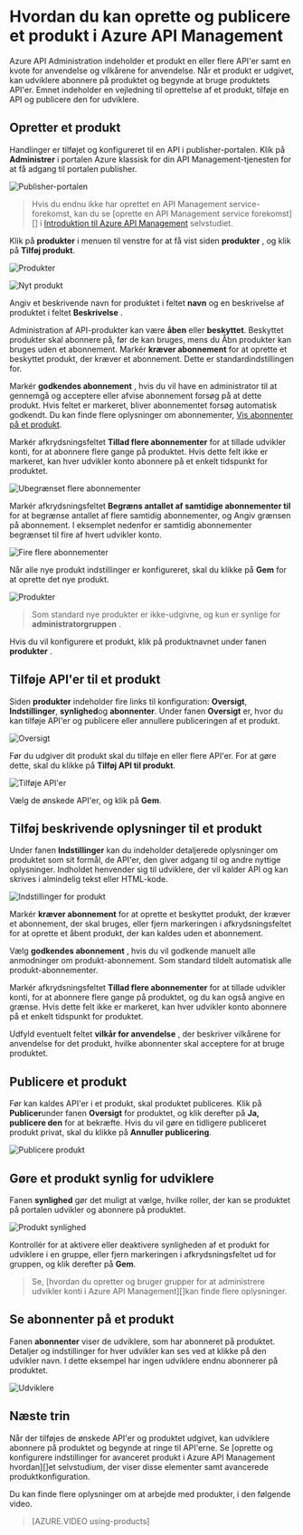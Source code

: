 <properties 
    pageTitle="Hvordan du kan oprette og publicere et produkt i Azure API Management" 
    description="Lær at oprette og publicere produkter i Azure API Management." 
    services="api-management" 
    documentationCenter="" 
    authors="steved0x" 
    manager="erikre" 
    editor=""/>

<tags 
    ms.service="api-management" 
    ms.workload="mobile" 
    ms.tgt_pltfrm="na" 
    ms.devlang="na" 
    ms.topic="article" 
    ms.date="10/25/2016" 
    ms.author="sdanie"/>

# <a name="how-to-create-and-publish-a-product-in-azure-api-management"></a>Hvordan du kan oprette og publicere et produkt i Azure API Management

Azure API Administration indeholder et produkt en eller flere API'er samt en kvote for anvendelse og vilkårene for anvendelse. Når et produkt er udgivet, kan udviklere abonnere på produktet og begynde at bruge produktets API'er. Emnet indeholder en vejledning til oprettelse af et produkt, tilføje en API og publicere den for udviklere.

## <a name="create-product"> </a>Opretter et produkt

Handlinger er tilføjet og konfigureret til en API i publisher-portalen. Klik på **Administrer** i portalen Azure klassisk for din API Management-tjenesten for at få adgang til portalen publisher.

![Publisher-portalen][api-management-management-console]

>Hvis du endnu ikke har oprettet en API Management service-forekomst, kan du se [oprette en API Management service forekomst][] i [Introduktion til Azure API Management][] selvstudiet.

Klik på **produkter** i menuen til venstre for at få vist siden **produkter** , og klik på **Tilføj produkt**.

![Produkter][api-management-products]

![Nyt produkt][api-management-add-new-product]

Angiv et beskrivende navn for produktet i feltet **navn** og en beskrivelse af produktet i feltet **Beskrivelse** .

Administration af API-produkter kan være **åben** eller **beskyttet**. Beskyttet produkter skal abonnere på, før de kan bruges, mens du Åbn produkter kan bruges uden et abonnement. Markér **kræver abonnement** for at oprette et beskyttet produkt, der kræver et abonnement. Dette er standardindstillingen for.

Markér **godkendes abonnement** , hvis du vil have en administrator til at gennemgå og acceptere eller afvise abonnement forsøg på at dette produkt. Hvis feltet er markeret, bliver abonnementet forsøg automatisk godkendt. Du kan finde flere oplysninger om abonnementer, [Vis abonnenter på et produkt][].

Markér afkrydsningsfeltet **Tillad flere abonnementer** for at tillade udvikler konti, for at abonnere flere gange på produktet. Hvis dette felt ikke er markeret, kan hver udvikler konto abonnere på et enkelt tidspunkt for produktet.

![Ubegrænset flere abonnementer][api-management-unlimited-multiple-subscriptions]

Markér afkrydsningsfeltet **Begræns antallet af samtidige abonnementer til** for at begrænse antallet af flere samtidig abonnementer, og Angiv grænsen på abonnement. I eksemplet nedenfor er samtidig abonnementer begrænset til fire af hvert udvikler konto.

![Fire flere abonnementer][api-management-four-multiple-subscriptions]

Når alle nye produkt indstillinger er konfigureret, skal du klikke på **Gem** for at oprette det nye produkt.

![Produkter][api-management-products-page]

>Som standard nye produkter er ikke-udgivne, og kun er synlige for **administratorgruppen** .

Hvis du vil konfigurere et produkt, klik på produktnavnet under fanen **produkter** .

## <a name="add-apis"> </a>Tilføje API'er til et produkt

Siden **produkter** indeholder fire links til konfiguration: **Oversigt**, **Indstillinger**, **synlighed**og **abonnenter**. Under fanen **Oversigt** er, hvor du kan tilføje API'er og publicere eller annullere publiceringen af et produkt.

![Oversigt][api-management-new-product-summary]

Før du udgiver dit produkt skal du tilføje en eller flere API'er. For at gøre dette, skal du klikke på **Tilføj API til produkt**.

![Tilføje API'er][api-management-add-apis-to-product]

Vælg de ønskede API'er, og klik på **Gem**.

## <a name="add-description"> </a>Tilføj beskrivende oplysninger til et produkt

Under fanen **Indstillinger** kan du indeholder detaljerede oplysninger om produktet som sit formål, de API'er, den giver adgang til og andre nyttige oplysninger. Indholdet henvender sig til udviklere, der vil kalder API og kan skrives i almindelig tekst eller HTML-kode.

![Indstillinger for produkt][api-management-product-settings]

Markér **kræver abonnement** for at oprette et beskyttet produkt, der kræver et abonnement, der skal bruges, eller fjern markeringen i afkrydsningsfeltet for at oprette et åbent produkt, der kan kaldes uden et abonnement.

Vælg **godkendes abonnement** , hvis du vil godkende manuelt alle anmodninger om produkt-abonnement. Som standard tildelt automatisk alle produkt-abonnementer.

Markér afkrydsningsfeltet **Tillad flere abonnementer** for at tillade udvikler konti, for at abonnere flere gange på produktet, og du kan også angive en grænse. Hvis dette felt ikke er markeret, kan hver udvikler konto abonnere på et enkelt tidspunkt for produktet.

Udfyld eventuelt feltet **vilkår for anvendelse** , der beskriver vilkårene for anvendelse for det produkt, hvilke abonnenter skal acceptere for at bruge produktet.

## <a name="publish-product"> </a>Publicere et produkt

Før kan kaldes API'er i et produkt, skal produktet publiceres. Klik på **Publicer**under fanen **Oversigt** for produktet, og klik derefter på **Ja, publicere den** for at bekræfte. Hvis du vil gøre en tidligere publiceret produkt privat, skal du klikke på **Annuller publicering**.

![Publicere produkt][api-management-publish-product]

## <a name="make-visible"> </a>Gøre et produkt synlig for udviklere

Fanen **synlighed** gør det muligt at vælge, hvilke roller, der kan se produktet på portalen udvikler og abonnere på produktet.

![Produkt synlighed][api-management-product-visiblity]

Kontrollér for at aktivere eller deaktivere synligheden af et produkt for udviklere i en gruppe, eller fjern markeringen i afkrydsningsfeltet ud for gruppen, og klik derefter på **Gem**.

>Se, [hvordan du opretter og bruger grupper for at administrere udvikler konti i Azure API Management][]kan finde flere oplysninger.

## <a name="view-subscribers"> </a>Se abonnenter på et produkt

Fanen **abonnenter** viser de udviklere, som har abonneret på produktet. Detaljer og indstillinger for hver udvikler kan ses ved at klikke på den udvikler navn. I dette eksempel har ingen udviklere endnu abonnerer på produktet.

![Udviklere][api-management-developer-list]

## <a name="next-steps"> </a>Næste trin

Når der tilføjes de ønskede API'er og produktet udgivet, kan udviklere abonnere på produktet og begynde at ringe til API'erne. Se [oprette og konfigurere indstillinger for avanceret produkt i Azure API Management hvordan][]et selvstudium, der viser disse elementer samt avancerede produktkonfiguration.

Du kan finde flere oplysninger om at arbejde med produkter, i den følgende video.

> [AZURE.VIDEO using-products]

[Create a product]: #create-product
[Add APIs to a product]: #add-apis
[Add descriptive information to a product]: #add-description
[Publish a product]: #publish-product
[Make a product visible to developers]: #make-visible
[Vis abonnenter på et produkt]: #view-subscribers
[Next steps]: #next-steps

[api-management-management-console]: ./media/api-management-howto-add-products/api-management-management-console.png
[api-management-add-product]: ./media/api-management-howto-add-products/api-management-add-product.png
[api-management-add-new-product]: ./media/api-management-howto-add-products/api-management-add-new-product.png
[api-management-unlimited-multiple-subscriptions]: ./media/api-management-howto-add-products/api-management-unlimited-multiple-subscriptions.png
[api-management-four-multiple-subscriptions]: ./media/api-management-howto-add-products/api-management-four-multiple-subscriptions.png
[api-management-products-page]: ./media/api-management-howto-add-products/api-management-products-page.png
[api-management-new-product-summary]: ./media/api-management-howto-add-products/api-management-new-product-summary.png
[api-management-add-apis-to-product]: ./media/api-management-howto-add-products/api-management-add-apis-to-product.png
[api-management-product-settings]: ./media/api-management-howto-add-products/api-management-product-settings.png
[api-management-publish-product]: ./media/api-management-howto-add-products/api-management-publish-product.png
[api-management-product-visiblity]: ./media/api-management-howto-add-products/api-management-product-visibility.png
[api-management-developer-list]: ./media/api-management-howto-add-products/api-management-developer-list.png



[api-management-products]: ./media/api-management-howto-add-products/api-management-products.png
[api-management-]: ./media/api-management-howto-add-products/
[api-management-]: ./media/api-management-howto-add-products/


[How to add operations to an API]: api-management-howto-add-operations.md
[How to create and publish a product]: api-management-howto-add-products.md
[Introduktion til Azure API Management]: api-management-get-started.md
[Oprette en API Management service-forekomst]: api-management-get-started.md#create-service-instance
[Next steps]: #next-steps
[Sådan oprettes og bruge grupper til at administrere udvikler konti i Azure API Management]: api-management-howto-create-groups.md
[Hvordan oprette og konfigurere indstillinger for avanceret produkt i Azure API Management]: api-management-howto-product-with-rules.md 
